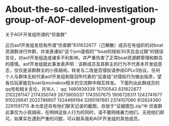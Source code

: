 # About-the-so-called-investigation-group-of-AOF-development-group
关于AOF开发组所谓的“侦查群”

近日aof开发组发现有所谓“侦查群”831622677（己解散）成员在有组织的对boat资源群进行炸群，并发表诸如“这个jvm是假的”“boat的授权30天后会过期”的错误言论，对aof开发组造成诸多不利影响，并严重伤害了正常boat资源群管理和群员的感情。aof开发组就此事发表声明：该群成员及其群主的行为不代表本开发组意志，仅仅是该群群主的小孩胡闹，转发与二改是否侵权请参阅GPLv3协议，任何个人与群体无权代表aof开发组和隐羽所代表的“巡查组”对侵权行为做出指责，望各位玩家能在boat与mcinabox相关的交流群中相互转发。
下面列出此群成员的qq号和相关言论，共16人：
qq:
1480939339
15700543
831622677
2102261147
2174350749
2873905037
1743507675
1906728311
1243741677
910226641
2022786807
1324469194
3265197661
2374107060
812824360
2291591715
本仓库还存有他们聊天记录的截图，存放于“证据图包.zip”中
侦查群此事仅为小孩胡闹，在明辨这些人行为的同时，请不要网络暴力他们，无视他们即可。如果实在遇到严重的问题，可以联系我和AOF开发组的其他成员。
